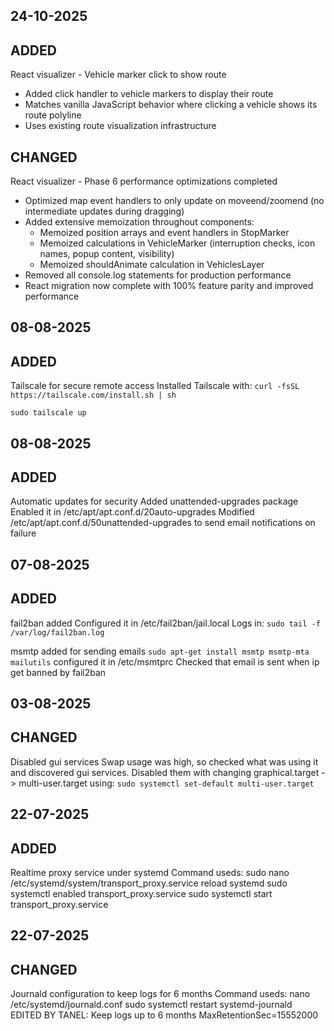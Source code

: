 ## 24-10-2025

## ADDED

React visualizer - Vehicle marker click to show route
- Added click handler to vehicle markers to display their route
- Matches vanilla JavaScript behavior where clicking a vehicle shows its route polyline
- Uses existing route visualization infrastructure

## CHANGED

React visualizer - Phase 6 performance optimizations completed
- Optimized map event handlers to only update on moveend/zoomend (no intermediate updates during dragging)
- Added extensive memoization throughout components:
  - Memoized position arrays and event handlers in StopMarker
  - Memoized calculations in VehicleMarker (interruption checks, icon names, popup content, visibility)
  - Memoized shouldAnimate calculation in VehiclesLayer
- Removed all console.log statements for production performance
- React migration now complete with 100% feature parity and improved performance

## 08-08-2025

## ADDED

Tailscale for secure remote access
Installed Tailscale with:
`curl -fsSL https://tailscale.com/install.sh | sh`

`sudo tailscale up`

## 08-08-2025

## ADDED

Automatic updates for security
Added unattended-upgrades package
Enabled it in /etc/apt/apt.conf.d/20auto-upgrades
Modified /etc/apt/apt.conf.d/50unattended-upgrades to send email notifications on failure

## 07-08-2025

## ADDED

fail2ban added
Configured it in /etc/fail2ban/jail.local
Logs in: `sudo tail -f /var/log/fail2ban.log`

msmtp added for sending emails
`sudo apt-get install msmtp msmtp-mta mailutils`
configured it in /etc/msmtprc
Checked that email is sent when ip get banned by fail2ban

## 03-08-2025

## CHANGED

Disabled gui services
Swap usage was high, so checked what was using it and discovered gui services.
Disabled them with changing graphical.target -> multi-user.target
using: `sudo systemctl set-default multi-user.target`

## 22-07-2025

## ADDED

Realtime proxy service under systemd
Command useds:
sudo nano /etc/systemd/system/transport_proxy.service
reload systemd
sudo systemctl enabled transport_proxy.service
sudo systemctl start transport_proxy.service

## 22-07-2025

## CHANGED

Journald configuration to keep logs for 6 months
Command useds:
nano /etc/systemd/journald.conf
sudo systemctl restart systemd-journald
EDITED BY TANEL: Keep logs up to 6 months
MaxRetentionSec=15552000
